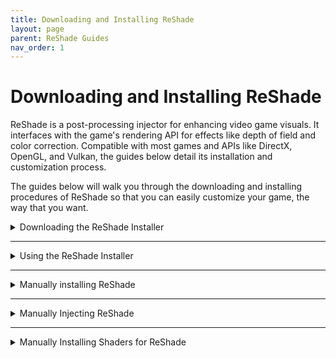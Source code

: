 ```yaml
---
title: Downloading and Installing ReShade
layout: page
parent: ReShade Guides
nav_order: 1
---
```


# Downloading and Installing ReShade

ReShade is a post-processing injector for enhancing video game visuals. It interfaces with the game's rendering API for effects like depth of field and color correction. Compatible with most games and APIs like DirectX, OpenGL, and Vulkan, the guides below detail its installation and customization process.

The guides below will walk you through the downloading and installing procedures of ReShade so that you can easily customize your game, the way that you want.

<details markdown="block" class="details-tree">
<summary>Downloading the ReShade Installer</summary>

{: .warning }
Only download ReShade from official sources (https://reshade.me) to avoid malware and shady software!

In order to download ReShade, [visit the official ReShade website](https://reshade.me/#download) and scroll down to the bottom of the site.

<video id="rs_scroll.webm" autoplay muted loop style="max-width:55%" src="../images/downloading-and-installing-reshade/rs_scroll.webm" type="video/webm"></video>

At the bottom of the site, you will find two ReShade builds that you can download:

## Standard ReShade Build (Download ReShade x.x.x)

The Standard ReShade Build is tailored for online games with strict anti-cheat mechanisms. 

If you're an avid player of online games like Dead by Daylight, PUBG, or Apex Legends, this is the build to use. However, to ensure compatibility with online games, this build limits some advanced features, like add-ons when a network connection is detected. This measure exists to prevent misuse of ReShade for cheating!

---

## Full Add-On Support ReShade Build (Download ReShade x.x.x with full add-on support)

The Full Add-on Support ReShade Build is for offline games or games without a robust anti-cheat system.

If you play games like Final Fantasy XXIV, World of Warcraft, or Baldur's Gate 3, this is the build to use. 

This build supports the full array of ReShade's features and add-ons, offering total freedom, and allowing users to create presets using a wide range of shaders and add-ons, including depth-based shaders like iMMERSE MXAO, iMMERSE Pro RTGI, or StageDepthPlus.

{: .warning }
Using this build of ReShade in online games with anti-cheat solutions can lead to bans. Always respect the game rules, and expect bans for bypassing these rules by any means!

</details>

---

<details markdown="block" class="details-tree">
<summary>Using the ReShade Installer</summary>

Once you've chosen the right installer, you can use the guided walkthrough of each component to ReShade's installer below to start installing ReShade!

# Selecting Your Game

The first thing you need to do in order to install ReShade is to select the application that you want to install ReShade to. Since ReShade is an instanced install, the ReShade Installer will need to know exactly where your game executable is located at.

![Game List](../images/downloading-and-installing-reshade/rs_game_list.webp)

If your game does not appear in the application listing, you can click "Browse..." at the bottom right of the ReShade Installer to manually locate your game's executable. If you don't know where your game is located, check out [our guide on finding your game's executable and directory](https://guides.martysmods.com/docs/additional-guides/finding-your-game-executable-and-directory/).

![Browse](../images/downloading-and-installing-reshade/rs_browse.webp)

---

# Selecting the Rendering API

ReShade uses the Rendering API that your game utilizes in order to function properly. So, in order to have ReShade display properly within your game, you will need to select the proper Rendering API.

If you do not know what Rendering API your game is using, the [PCGamingWiki](https://pcgamingwiki.com) usually lists the Rendering API towards the bottom of each game page.

However, if you'd like to take a crack at guessing the Rendering API that your game is using, here are some guidelines for what to choose:

<details markdown="block" class="details-tree">
<summary>DirectX 9</summary>

![DirectX 9](../images/downloading-and-installing-reshade/rs_dx9.webp)

DirectX 9 was widely used from 2005 to 2012. There are many DirectX 9 titles that you can inject ReShade into, however, most modern games are likely to use other rendering APIs.

</details>

---

<details markdown="block" class="details-tree">
<summary>DirectX 10-12</summary>

![DirectX 10-12](../images/downloading-and-installing-reshade/rs_dx10_11_12.webp)

DirectX 10-12 is common in engines like Unity and Unreal Engine. It's the go-to choice for most modern games and is the standard for many graphics developers.

</details>

---

<details markdown="block" class="details-tree">
<summary>OpenGL</summary>

![OpenGL](../images/downloading-and-installing-reshade/rs_ogl.webp)

OpenGL is used by certain engines and older games. If DirectX isn't an option and your game isn't extremely old, OpenGL is probably the way to go.

</details>

---

<details markdown="block" class="details-tree">
<summary>Vulkan</summary>

![Vulkan](../images/downloading-and-installing-reshade/rs_vk.webp)

Vulkan is popular in modern emulators and some newer game releases. For Linux users (using Wine or Proton), Vulkan is a must.

{: .important }
Vulkan installations require admin permissions due to certain system-level changes. Denying this might prevent ReShade from installing.

</details>

---

# Installing Presets

ReShade presets are `.ini` files that can be downloaded and shared across the internet. These files will contain user customizations such as shader load orders, hotkeys, and specific arguments and can solidify a specific look that someone else has configured in ReShade.

Installing presets has been simplified by the ReShade Installer. You can simply select the preset file that you wish to install and the ReShade Installer will automatically select, download, and install the shaders that presets require for you.

![Preset Image](../images/downloading-and-installing-reshade/rs_preset.webp)

If you do not have a preset, you can simply skip this whole task by clicking the "Skip" button on the bottom right hand corner of the preset installation window.

---

# Installing Shaders

ReShade are the core to ReShade and are used to enhance game visuals or get specific looks that users like. These shaders are the backbone of customizations for each user, and the ReShade Installer makes finding and installing these shaders easy.

Each individual shader is a part of it's own respective shader repository. These repositories are what is shown to you in the "effect packages to install" portion of the ReShade Installer and are what you want to select in order to get shaders into ReShade. If you want to learn more about each repository or their respective developers, click on blue-highlighted repository or author names for more details.

![ReShade Shader Repo Link Highlight](../images/downloading-and-installing-reshade/reshade_installer_shader_repo_link_highlight.webp)

In order to install shaders, all you need to do is select the shader repositories that you want and then simply click the "Next" button on the bottom right hand corner of the ReShade Installer.

![ReShade Shader Repositories Selection Image](../images/downloading-and-installing-reshade/rs_shader.webp){: style="max-width:45%" }


<details markdown="block" class="details-tree">
<summary>Check Tick</summary>

A **check tick** installs all shaders from each selected repository, and clicking "Next" will install everything for you automatically.

![ReShade Shader Repo Check Tick](../images/downloading-and-installing-reshade/reshade_installer_shader_repo_check_tick.webp)

</details>

---

<details markdown="block" class="details-tree">
<summary>Square Tick</summary>

A **square tick** allows you to individually pick which shaders from each selected repository. Simply, select the shaders you wish to install from the shader repository you have marked with a square tick and then click "Next" to continue.

![ReShade Shader Repo Square Tick](../images/downloading-and-installing-reshade/reshade_installer_shader_repo_square_tick.webp)

![ReShade Square Tick Shader Selection Image](../images/downloading-and-installing-reshade/rs_shader_select.webp){: style="max-width:30%" }

</details>

---

# Finishing Up

After the ReShade Installer finishes, a confirmation screen appears. Click the "Finish" button at the bottom right hand corner of the ReShade Installer and then start your game.

![ReShade Complete Image](../images/downloading-and-installing-reshade/rs_complete.webp)

If ReShade is installed correctly, ReShade will display an in-game banner:

![ReShade Game Banner Image](../images/downloading-and-installing-reshade/rs_game_banner.webp)

If no banner is shown, that means ReShade didn't successfully inject into your game, and you may have to repeat the installation process in order to get it injecting properly.

---

<details markdown="block" class="details-tree">
<summary>Common Issues</summary>

The most common issue that users will face is simply selecting the wrong executable when installing ReShade. If you need more help, please refer back to the section of "Chosing Your Game" and give it another shot.

Additionally some users have a hard time selecting the proper Rendering API. If you think this might be your issue, go back to the "Choosing the Rendering API" section of this guide!

Other less common issues might crop up as:

  * Your game not supporting or allowing ReShade.
  
  * Missing dependencies [(such as .NET Framework)](https://dotnet.microsoft.com/en-us/download/dotnet-framework/thank-you/net481-web-installer).
  
  * Conflicting game based modifications.

</details>

</details>

---

<details markdown="block" class="details-tree">
<summary>Manually installing ReShade</summary>

{: .note }
When manually installing ReShade, you have to manually install shaders as well.

## **Step 1:** Identify your game's architecture and API

1. Navigate to [PCGamingWiki](https://www.pcgamingwiki.com/wiki/Home).

2. Use the search bar to find your game.

   ![Search Bar](../images/downloading-and-installing-reshade/pcgw_search.webp)

3. Locate the API tab on your game's page, typically towards the end.

   ![API Tab](../images/downloading-and-installing-reshade/pcgamingwiki_api.webp)

---
 
## **Step 2:** Download the ReShade Installer

Download the latest ReShade installer from the [official ReShade website](https://reshade.me).

---

## Step 3: Download and install 7Zip

Download and install the latest `.msi` version from [7Zip's official website](https://www.7-zip.org/download.html).

WinRar can serve as an alternative, but this guide utilizes 7Zip.

---
 
## Step 4: Extract the ReShade binary

1. Right-click the ReShade Installer `ReShade_Setup_x.x.x.exe`, hover over 7Zip, and select "Open Archive."

   ![Open with 7Zip](../images/downloading-and-installing-reshade/reshade_setup_open_with_7zip.webp)

2. Choose the necessary DLL from the options:

    * `ReShade64.dll` for 64-Bit

    * `ReShade32.dll` for 32-Bit

         ![Extract DLL](../images/downloading-and-installing-reshade/7zip_extract_reshade_binaries.webp)

---
 
## Step 5: Rename the ReShade binary based off of your game's API

Right-click the `ReShadeXX.dll` you've extracted and choose "Rename." Then, rename it according to your game's rendering API:

   * `dxgi.dll` - DirectX 10/11/12

   * `d3d12.dll` - DirectX 12

   * `d3d11.dll` - DirectX 11

   * `d3d10.dll` - DirectX 10

   * `d3d9.dll` - DirectX 9

   * `opengl32.dll` - OpenGL

   ![Rename DLL](../images/downloading-and-installing-reshade/extacted_reshade_binary_rename.webp)

---
 
## Step 6: Move the renamed ReShade binary

Position the renamed DLL into the root folder of your game, the same directory where the game's executable is located.

If you're unsure of your game's executable location, follow [our guide on identifying your game's executable](https://guides.martysmods.com/docs/additional-guides/finding-your-game-executable-and-directory/).

![Place in Game Folder](../images/downloading-and-installing-reshade/place_reshade_binary_game_folder.webp)

Upon completion, your game should launch with ReShade injected!

![Successful Installation](../images/downloading-and-installing-reshade/ultrakill_reshade_installed.webp)

</details>

---

<details markdown="block" class="details-tree">
<summary>Manually Injecting ReShade</summary>

Certain games do not support automatic ReShade injection during runtime.<br>This is especially common for UWP (Microsoft Store) games, which often disallow automatic injection. 

Thankfully, Crosire has developed a tool for manual DLL injection into games.

{: .note }
When manually injecting ReShade using Crosire's Inject Tool, you have to manually install shaders as well.

{: .warning} 
Crosire's Inject tool, being an external injector, is more likely to trigger anti-cheat systems. **Use with caution and at your own risk**.

---

## Step 1: Determine your game's architecture

1. Go to [PCGamingWiki](https://www.pcgamingwiki.com/wiki/Home).

2. Enter your game's name in the search bar.

   ![Search Bar](../images/downloading-and-installing-reshade/pcgw_search.webp)

3. Proceed to the API section on your game's page (usually located towards the end).

   ![API Section](../images/downloading-and-installing-reshade/pcgamingwiki_api.webp)

---

## Step 2: Download the right injector for your game's architexture

Choose the injector based on your game's architecture:

   * [64-bit Injector](https://reshade.me/downloads/inject64.exe)

   * [32-bit Injector](https://reshade.me/downloads/inject32.exe)

---

## Step 3: Download ReShade Installer

Acquire the latest ReShade Installer from the [ReShade website](https://www.reshade.me).

---

## Step 4: Download and install 7Zip

Download and install the latest `.msi` version from [7Zip's official website](https://www.7-zip.org/download.html).

WinRar can serve as an alternative, but this guide utilizes 7Zip.

---

## Step 5: Extract the ReShade binary

1. Right-click the ReShade Installer `ReShade_Setup_x.x.x.exe`, hover over 7Zip, and select "Open Archive."

   ![Open with 7Zip](../images/downloading-and-installing-reshade/reshade_setup_open_with_7zip.webp)

2. Extract the desired DLL:

   The DLL architecture should match the injector you've previously downloaded.

   * `ReShade64.dll` for 64-Bit

   * `ReShade32.dll` for 32-Bit

   ![Extract DLL](../images/downloading-and-installing-reshade/7zip_extract_reshade_binaries.webp)

---

## Step 6: Position the files properly in your game's folder

Move both the `injectXX.exe` and `ReShadeXX.dll` files to your game directory.

   If you're unsure of your game's executable location, follow [our guide on identifying your game's executable](https://guides.martysmods.com/docs/additional-guides/finding-your-game-executable-and-directory/).

   ![File Placement](../images/downloading-and-installing-reshade/place_reshade_dll_and_inject_in_game_folder.webp)

---

## Step 7: Identify the game process name

1. Launch the desired game.

2. Open Task Manager and right-click on your game under the processes tab, then select "Go to Details."

   ![Go to Details](../images/downloading-and-installing-reshade/task_manager_go_to_details.webp)

3. The highlighted executable displays the game's process name.

   ![Executable Name](../images/downloading-and-installing-reshade/task_manager_details_view_exe.webp)

---

## Step 8: Inject ReShade

1. Close your game.

2. Navigate to your game's directory and open a command prompt by typing `cmd` into File Explorer's address bar.

   ![Open CMD](../images/downloading-and-installing-reshade/cmd_in_file_explorer.webp)

3. Input `inject[x32/x64].exe "name_of_the_process.exe"` and hit Enter.

   ![Inject Command](../images/downloading-and-installing-reshade/type_inject_params.webp)

4. Open your game.

   If executed correctly, ReShade should be active once the game begins.

   ![Successful Injection](../images/downloading-and-installing-reshade/ultrakill_reshade_installed.webp)

</details>

---

<details markdown="block" class="details-tree">
<summary>Manually Installing Shaders for ReShade</summary>

This guide will go over how to install ReShade shaders manually without having to run the ReShade Installer.

This guide assumes that you already have ReShade installed.

---

## Step 1: Create a reshade-shaders folder

1. Navigate to your game directory.

   If you're unsure of your game's executable location, follow [our guide on identifying your game's executable](https://guides.martysmods.com/docs/additional-guides/finding-your-game-executable-and-directory/).

2. Create a `reshade-shaders` folder in the same location as your ReShade binary and enter the `reshade-shaders` folder.

   ![Newly Created reshade-shaders Folder](../images/downloading-and-installing-reshade/new_reshadeshader_folder.webp)

3. Create two new folders within `reshade-shaders` called:

   * `Shaders`

   * `Textures`

   ![Newly Created Shader and Texture Folders](../images/downloading-and-installing-reshade/new_shader_and_textures_folders.webp)

---

## Step 2: Download the shader repository(s) required

This guide will be utilizing the iMMERSE repository on GitHub, however, you can utilize any shader repository for this guide. 

Skip this portion of the guide if you already have the shader repositories already downloaded.

1. Navigate to the GitHub repository of your choice.

2. Click the green "<> Code" button

   ![<> Code Button](../images/downloading-and-installing-reshade/github_shader_repo_code_button_highlight.webp)

3. Click the "Download ZIP" button in the "<> Code" dropdown.

   ![Download Zip Button](../images/downloading-and-installing-reshade/github_download_zip_button_highlight.webp)

   This will download an archive of the shader repository from that GitHub site.

---

## Step 3: Open the shader repository archive and move the shader files to the proper location

1. Open up the `reshade-shaders` folder that you created in Step 1.

2. Open up the shader repository that you have downloaded in Step 2.

3. Copy the `Shaders` and `Textures` folders from the shader repository archive, and place them into the `reshade-shaders` folder.

   ![Copying Shaders and Textures Folders](../images/downloading-and-installing-reshade/c_and_paste_shaders_and_textures_folder.webp)

      If Windows is warning you of files already existing in that location with the names, simply click "Replace the files in the destination."

      ![Merge or Replace Files Prompt](../images/downloading-and-installing-reshade/windows_replace_prompt.webp)

   Remember that not every shader repository will have the same structured layout, you might have to dig deeper, collect the shader and texture files manually , or place the shaders and their textures manually within the `reshade-shaders\Shaders` and `reshade-shaders\Textures` folders.

---

## Step 4: Setting ReShade to look in the proper location for shader and texture folders.

1. Launch your game.

2. Open ReShade and navigate to the "Settings" tab.

3. Locate the "Effect Search Path" and "Texture Search Path" arguments.

   If you are starting with a fresh install of ReShade from a manual install, this area should be blank

   ![Shaders and Textures Search Paths Highlight](../images/downloading-and-installing-reshade/effect_and_texture_search_paths.webp)

4. Add the following paths to the arguments

   ![Search Paths Example](../images/downloading-and-installing-reshade/effect_and_textures_search_path_examples.webp)

   * `.\reshade-shaders\Shaders\**`- Goes in the arguments for "Effect Search Path"

   * `.\reshade-shaders\Textures\**`- Goes in the arguments for "Texture Search Path"

   {: .note }
   
   If you do not have a free slot to add a search path for, you can click the "**+**" icon located directly under the search paths!

5. Switch to the "Home" tab of ReShade, and click the "Reload" button at the bottom.

   Once done, you should see your shaders then pop in the techniques area of the ReShade "Home" tab. 

</details>